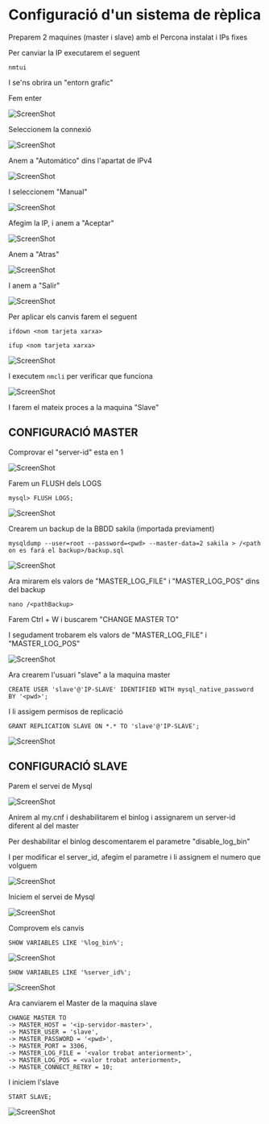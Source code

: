 # Configuració d'un sistema de rèplica

Preparem 2 maquines (master i slave) amb el Percona instalat i IPs fixes

Per canviar la IP executarem el seguent

`nmtui`

I se'ns obrira un "entorn grafic"

Fem enter

![ScreenShot](imgs/ip1.png)

Seleccionem la connexió

![ScreenShot](imgs/ip2.png)

Anem a "Automático" dins l'apartat de IPv4

![ScreenShot](imgs/ip3.png)

I seleccionem "Manual"

![ScreenShot](imgs/ip4.png)

Afegim la IP, i anem a "Aceptar"

![ScreenShot](imgs/ip5.png)

Anem a "Atras"

![ScreenShot](imgs/ip6.png)

I anem a "Salir"

![ScreenShot](imgs/ip7.png)

Per aplicar els canvis farem el seguent

`ifdown <nom tarjeta xarxa>`

`ifup <nom tarjeta xarxa>`

![ScreenShot](imgs/ip8.png)

I executem `nmcli` per verificar que funciona

![ScreenShot](imgs/ip9.png)

I farem el mateix proces a la maquina "Slave"

## CONFIGURACIÓ MASTER

Comprovar el "server-id" esta en 1

![ScreenShot](imgs/serverId.png)

Farem un FLUSH dels LOGS

`mysql> FLUSH LOGS;`

![ScreenShot](imgs/flushLogs.png)

Crearem un backup de la BBDD sakila (importada previament)

`mysqldump --user=root --password=<pwd> --master-data=2 sakila > /<path on es fará el backup>/backup.sql`

![ScreenShot](imgs/crearBackup.png)

Ara mirarem els valors de "MASTER_LOG_FILE" i "MASTER_LOG_POS" dins del backup

`nano /<pathBackup>`

Farem Ctrl + W i buscarem "CHANGE MASTER TO"

I segudament trobarem els valors de "MASTER_LOG_FILE" i "MASTER_LOG_POS"

![ScreenShot](imgs/valors.png)

Ara crearem l'usuari "slave" a la maquina master

`CREATE USER 'slave'@'IP-SLAVE' IDENTIFIED WITH mysql_native_password BY '<pwd>';`

I li assigem permisos de replicació

`GRANT REPLICATION SLAVE ON *.* TO 'slave'@'IP-SLAVE';`

![ScreenShot](imgs/slaveUser.png)

## CONFIGURACIÓ SLAVE

Parem el servei de Mysql

![ScreenShot](imgs/pararMysql.png)

Anirem al my.cnf i deshabilitarem el binlog i assignarem un server-id diferent al del master

Per deshabilitar el binlog descomentarem el parametre "disable_log_bin"

I per modificar el server_id, afegim el parametre i li assignem el numero que volguem

![ScreenShot](imgs/mycnfSlave.png)

Iniciem el servei de Mysql

![ScreenShot](imgs/startMysql.png)

Comprovem els canvis

`SHOW VARIABLES LIKE '%log_bin%';`

![ScreenShot](imgs/verificarBinlog.png)

`SHOW VARIABLES LIKE '%server_id%';`

![ScreenShot](imgs/verificarServerId.png)

Ara canviarem el Master de la maquina slave

```
CHANGE MASTER TO
-> MASTER_HOST = '<ip-servidor-master>',
-> MASTER_USER = 'slave',
-> MASTER_PASSWORD = '<pwd>',
-> MASTER_PORT = 3306,
-> MASTER_LOG_FILE = '<valor trobat anteriorment>',
-> MASTER_LOG_POS = <valor trobat anteriorment>,
-> MASTER_CONNECT_RETRY = 10;
```

I iniciem l'slave

`START SLAVE;`

![ScreenShot](imgs/startSlave.png)
